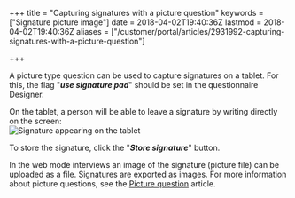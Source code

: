+++
title = "Capturing signatures with a picture question"
keywords = ["Signature picture image"]
date = 2018-04-02T19:40:36Z
lastmod = 2018-04-02T19:40:36Z
aliases = ["/customer/portal/articles/2931992-capturing-signatures-with-a-picture-question"]

+++

A picture type question can be used to capture signatures on a tablet.
For this, the flag "***use signature pad***" should be set in the
questionnaire Designer.  
  
On the tablet, a person will be able to leave a signature by writing
directly on the screen:  
![Signature appearing on the tablet](/images/866609.png)  
  
To store the signature, click the "***Store signature***" button.  
  
In the web mode interviews an image of the signature (picture file) can
be uploaded as a file. Signatures are exported as images. For more
information about picture questions, see the [Picture
question](http://support.mysurvey.solutions/customer/en/portal/articles/2469927)
article.
